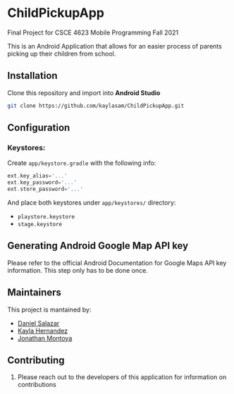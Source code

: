 # ChildPickupApp
Final Project for CSCE 4623 Mobile Programming Fall 2021

This is an Android Application that allows for an easier process of parents picking up their children from school.

## Installation
Clone this repository and import into **Android Studio**
```bash
git clone https://github.com/kaylasam/ChildPickupApp.git
```

## Configuration
### Keystores:
Create `app/keystore.gradle` with the following info:
```gradle
ext.key_alias='...'
ext.key_password='...'
ext.store_password='...'
```
And place both keystores under `app/keystores/` directory:
- `playstore.keystore`
- `stage.keystore`

## Generating Android Google Map API key
Please refer to the official Android Documentation for Google Maps API key information. This step only has to be done once.

## Maintainers
This project is mantained by:
* [Daniel Salazar](https://github.com/dsalaz04)
* [Kayla Hernandez](https://github.com/kaylasam)
* [Jonathan Montoya](https://github.com/Jmont03)


## Contributing

1. Please reach out to the developers of this application for information on contributions

